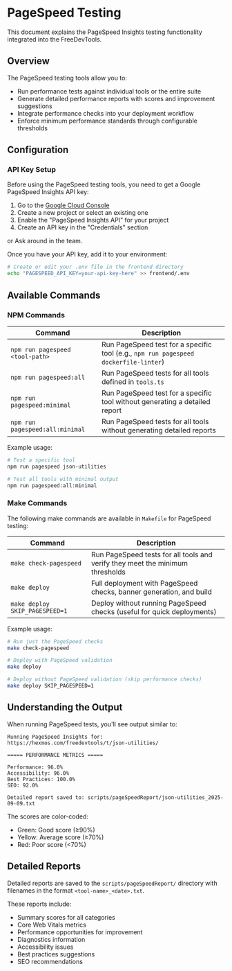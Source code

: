 # PageSpeed Testing

This document explains the PageSpeed Insights testing functionality integrated into the FreeDevTools.

## Overview

The PageSpeed testing tools allow you to:

- Run performance tests against individual tools or the entire suite
- Generate detailed performance reports with scores and improvement suggestions
- Integrate performance checks into your deployment workflow
- Enforce minimum performance standards through configurable thresholds

## Configuration

### API Key Setup

Before using the PageSpeed testing tools, you need to get a Google PageSpeed Insights API key:

1. Go to the [Google Cloud Console](https://console.cloud.google.com/)
2. Create a new project or select an existing one
3. Enable the "PageSpeed Insights API" for your project
4. Create an API key in the "Credentials" section

or Ask around in the team.

Once you have your API key, add it to your environment:

```bash
# Create or edit your .env file in the frontend directory
echo "PAGESPEED_API_KEY=your-api-key-here" >> frontend/.env
```

## Available Commands

### NPM Commands

| Command                         | Description                                                                          |
| ------------------------------- | ------------------------------------------------------------------------------------ |
| `npm run pagespeed <tool-path>` | Run PageSpeed test for a specific tool (e.g., `npm run pagespeed dockerfile-linter`) |
| `npm run pagespeed:all`         | Run PageSpeed tests for all tools defined in `tools.ts`                              |
| `npm run pagespeed:minimal`     | Run PageSpeed test for a specific tool without generating a detailed report          |
| `npm run pagespeed:all:minimal` | Run PageSpeed tests for all tools without generating detailed reports                |

Example usage:

```bash
# Test a specific tool
npm run pagespeed json-utilities

# Test all tools with minimal output
npm run pagespeed:all:minimal
```

### Make Commands

The following make commands are available in `Makefile` for PageSpeed testing:

| Command                        | Description                                                                   |
| ------------------------------ | ----------------------------------------------------------------------------- |
| `make check-pagespeed`         | Run PageSpeed tests for all tools and verify they meet the minimum thresholds |
| `make deploy`                  | Full deployment with PageSpeed checks, banner generation, and build           |
| `make deploy SKIP_PAGESPEED=1` | Deploy without running PageSpeed checks (useful for quick deployments)        |

Example usage:

```bash
# Run just the PageSpeed checks
make check-pagespeed

# Deploy with PageSpeed validation
make deploy

# Deploy without PageSpeed validation (skip performance checks)
make deploy SKIP_PAGESPEED=1
```

## Understanding the Output

When running PageSpeed tests, you'll see output similar to:

```
Running PageSpeed Insights for: https://hexmos.com/freedevtools/t/json-utilities/

===== PERFORMANCE METRICS =====

Performance: 96.0%
Accessibility: 96.0%
Best Practices: 100.0%
SEO: 92.0%

Detailed report saved to: scripts/pageSpeedReport/json-utilities_2025-09-09.txt
```

The scores are color-coded:

- Green: Good score (≥90%)
- Yellow: Average score (≥70%)
- Red: Poor score (<70%)

## Detailed Reports

Detailed reports are saved to the `scripts/pageSpeedReport/` directory with filenames in the format `<tool-name>_<date>.txt`.

These reports include:

- Summary scores for all categories
- Core Web Vitals metrics
- Performance opportunities for improvement
- Diagnostics information
- Accessibility issues
- Best practices suggestions
- SEO recommendations
